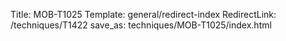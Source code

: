 Title: MOB-T1025
Template: general/redirect-index
RedirectLink: /techniques/T1422
save_as: techniques/MOB-T1025/index.html